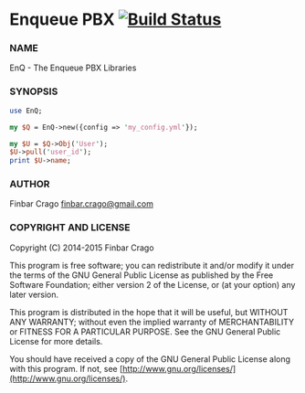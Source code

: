 Enqueue PBX [![Build Status](https://travis-ci.org/finbar-crago/enqueue.svg?branch=master)](https://travis-ci.org/finbar-crago/enqueue)
=======

### NAME

EnQ - The Enqueue PBX Libraries

### SYNOPSIS

```perl
use EnQ;

my $Q = EnQ->new({config => 'my_config.yml'});

my $U = $Q->Obj('User');
$U->pull('user_id');
print $U->name;
```
### AUTHOR

Finbar Crago <finbar.crago@gmail.com>

### COPYRIGHT AND LICENSE

Copyright (C) 2014-2015 Finbar Crago

This program is free software; you can redistribute it and/or modify
it under the terms of the GNU General Public License as published by
the Free Software Foundation; either version 2 of the License, or
(at your option) any later version.

This program is distributed in the hope that it will be useful,
but WITHOUT ANY WARRANTY; without even the implied warranty of
MERCHANTABILITY or FITNESS FOR A PARTICULAR PURPOSE.  See the
GNU General Public License for more details.

You should have received a copy of the GNU General Public License
along with this program.  If not, see [http://www.gnu.org/licenses/](http://www.gnu.org/licenses/).
